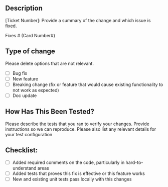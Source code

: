 ## Description

[Ticket Number]: Provide a summary of the change and which issue is fixed.

Fixes # (Card Number#)

## Type of change

Please delete options that are not relevant.

- [ ] Bug fix 
- [ ] New feature
- [ ] Breaking change (fix or feature that would cause existing functionality to not work as expected)
- [ ] Doc update

## How Has This Been Tested?

Please describe the tests that you ran to verify your changes. Provide instructions so we can reproduce. Please also list any relevant details for your test configuration

## Checklist:

- [ ] Added required comments on the code, particularly in hard-to-understand areas
- [ ] Added tests that proves this fix is effective or this feature works
- [ ] New and existing unit tests pass locally with this changes
